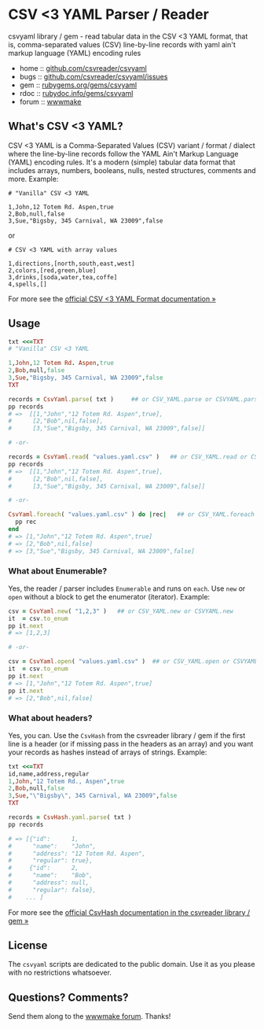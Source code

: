 # CSV <3 YAML Parser / Reader

csvyaml library / gem - read tabular data in the CSV <3 YAML format, that is, comma-separated values (CSV) line-by-line records with yaml ain't markup language (YAML) encoding rules

* home  :: [github.com/csvreader/csvyaml](https://github.com/csvreader/csvyaml)
* bugs  :: [github.com/csvreader/csvyaml/issues](https://github.com/csvreader/csvyaml/issues)
* gem   :: [rubygems.org/gems/csvyaml](https://rubygems.org/gems/csvyaml)
* rdoc  :: [rubydoc.info/gems/csvyaml](http://rubydoc.info/gems/csvyaml)
* forum :: [wwwmake](http://groups.google.com/group/wwwmake)


## What's CSV <3 YAML?

CSV <3 YAML is a Comma-Separated Values (CSV)
variant / format / dialect
where the line-by-line records follow the
YAML Ain't Markup Language (YAML) encoding rules.
It's a modern (simple) tabular data format that
includes arrays, numbers, booleans, nulls, nested structures, comments and more.
Example:


```
# "Vanilla" CSV <3 YAML

1,John,12 Totem Rd. Aspen,true
2,Bob,null,false
3,Sue,"Bigsby, 345 Carnival, WA 23009",false
```

or

```
# CSV <3 YAML with array values

1,directions,[north,south,east,west]
2,colors,[red,green,blue]
3,drinks,[soda,water,tea,coffe]
4,spells,[]
```

For more see the [official CSV <3 YAML Format documentation »](https://github.com/csvspecs/csv-yaml)



## Usage

``` ruby
txt <<=TXT
# "Vanilla" CSV <3 YAML

1,John,12 Totem Rd. Aspen,true
2,Bob,null,false
3,Sue,"Bigsby, 345 Carnival, WA 23009",false
TXT

records = CsvYaml.parse( txt )     ## or CSV_YAML.parse or CSVYAML.parse
pp records
# =>  [[1,"John","12 Totem Rd. Aspen",true],
#      [2,"Bob",nil,false],
#      [3,"Sue","Bigsby, 345 Carnival, WA 23009",false]]

# -or-

records = CsvYaml.read( "values.yaml.csv" )   ## or CSV_YAML.read or CSVYAML.read
pp records
# =>  [[1,"John","12 Totem Rd. Aspen",true],
#      [2,"Bob",nil,false],
#      [3,"Sue","Bigsby, 345 Carnival, WA 23009",false]]

# -or-

CsvYaml.foreach( "values.yaml.csv" ) do |rec|   ## or CSV_YAML.foreach or CSVYAML.foreach
  pp rec
end
# => [1,"John","12 Totem Rd. Aspen",true]
# => [2,"Bob",nil,false]
# => [3,"Sue","Bigsby, 345 Carnival, WA 23009",false]
```



### What about Enumerable?

Yes, the reader / parser includes `Enumerable` and runs on `each`.
Use `new` or `open` without a block
to get the enumerator (iterator).
Example:


``` ruby
csv = CsvYaml.new( "1,2,3" )   ## or CSV_YAML.new or CSVYAML.new
it  = csv.to_enum
pp it.next  
# => [1,2,3]

# -or-

csv = CsvYaml.open( "values.yaml.csv" )  ## or CSV_YAML.open or CSVYAML.open
it  = csv.to_enum
pp it.next
# => [1,"John","12 Totem Rd. Aspen",true]
pp it.next
# => [2,"Bob",nil,false]
```



### What about headers?

Yes, you can. Use the `CsvHash`
from the csvreader library / gem
if the first line is a header (or if missing pass in the headers
as an array) and you want your records as hashes instead of arrays of strings.
Example:

``` ruby
txt <<=TXT
id,name,address,regular
1,John,"12 Totem Rd., Aspen",true
2,Bob,null,false
3,Sue,"\"Bigsby\", 345 Carnival, WA 23009",false
TXT

records = CsvHash.yaml.parse( txt )
pp records

# => [{"id":      1,
#      "name":    "John",
#      "address": "12 Totem Rd. Aspen",
#      "regular": true},
#     {"id":      2,
#      "name":    "Bob",
#      "address": null,
#      "regular": false},
#    ... ]
```

For more see the [official CsvHash documentation in the csvreader library / gem »](https://github.com/csvreader/csvreader)



## License

The `csvyaml` scripts are dedicated to the public domain.
Use it as you please with no restrictions whatsoever.


## Questions? Comments?

Send them along to the [wwwmake forum](http://groups.google.com/group/wwwmake).
Thanks!
